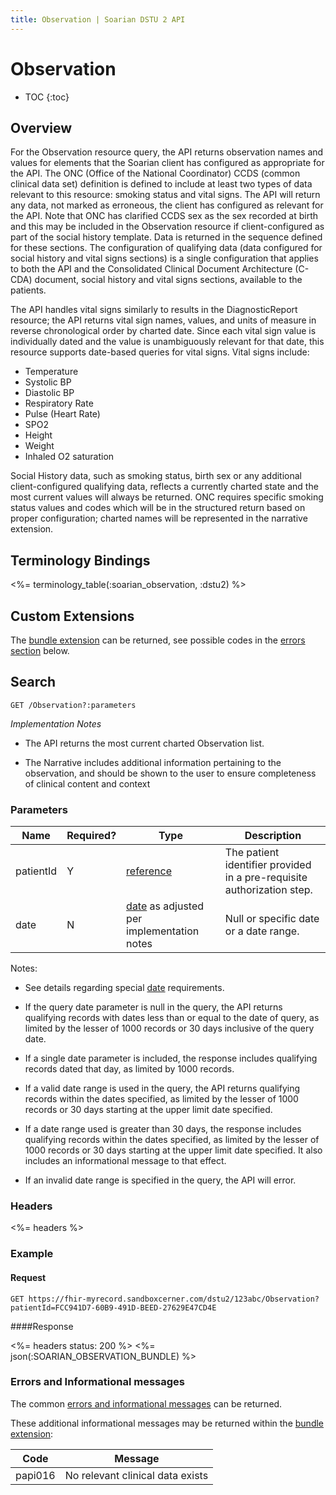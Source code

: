 ```yaml
---
title: Observation | Soarian DSTU 2 API 
---
```

 
# Observation

* TOC
{:toc}

## Overview

For the Observation resource query, the API returns observation names and values for elements that the Soarian client has configured as appropriate for the API.  The ONC (Office of the National Coordinator) CCDS (common clinical data set) definition is defined to include at least two types of data relevant to this resource: smoking status and vital signs.  The API will return any data, not marked as erroneous, the client has configured as relevant for the API.  Note that ONC has clarified CCDS sex as the sex recorded at birth and this may be included in the Observation resource if client-configured as part of the social history template.  Data is returned in the sequence defined for these sections.  The configuration of qualifying data (data configured for social history and vital signs sections) is a single configuration that applies to both the API and the Consolidated Clinical Document Architecture (C-CDA) document, social history and vital signs sections, available to the patients. 

The API handles vital signs similarly to results in the DiagnosticReport resource; the API returns vital sign names, values, and units of measure in reverse chronological order by charted date.  Since each vital sign value is individually dated and the value is unambiguously relevant for that date, this resource supports date-based queries for vital signs.  Vital signs include:
 
*  Temperature
*  Systolic BP
*  Diastolic BP
*  Respiratory Rate
*  Pulse (Heart Rate)
*  SPO2
*  Height
*  Weight
*  Inhaled O2 saturation       

Social History data, such as smoking status, birth sex or any additional client-configured qualifying data, reflects a currently charted state and the most current values will always be returned.  ONC requires specific smoking status values and codes which will be in the structured return based on proper configuration; charted names will be represented in the narrative extension.

## Terminology Bindings

<%= terminology_table(:soarian_observation, :dstu2) %>

## Custom Extensions

The [bundle extension] can be returned, see possible codes in the [errors section] below.

## Search

	GET /Observation?:parameters
	
_Implementation Notes_

* The API returns the most current charted Observation list. 

* The Narrative includes additional information pertaining to the observation, and should be shown to the user to ensure completeness of clinical content and context

### Parameters 

|Name |Required? | Type | Description
| --- | --- | --- | --- |
| patientId | Y | [reference](http://hl7.org/fhir/DSTU2/search.html#reference) | The patient identifier provided in a pre-requisite authorization step. |
| date | N | [date](http://hl7.org/fhir/DSTU2/search.html#date) as adjusted per implementation notes | Null or specific date or a date range. |

Notes:

* See details regarding special [date](../../#special-information-regarding-date-parameters) requirements.

* If the query date parameter is null in the query, the API returns qualifying records with dates less than or equal to the date of query, as limited by the lesser of 1000 records or 30 days inclusive of the query date.  

* If a single date parameter is included, the response includes qualifying records dated that day, as limited by 1000 records.  

* If a valid date range is used in the query, the API returns qualifying records within the dates specified, as limited by the lesser of 1000 records or 30 days starting at the upper limit date specified.

* If a date range used is greater than 30 days, the response includes qualifying records within the dates specified, as limited by the lesser of 1000 records or 30 days starting at the upper limit date specified. It also includes an informational message to that effect.

* If an invalid date range is specified in the query, the API will error.

### Headers  

<%= headers %>

### Example

#### Request  

	GET https://fhir-myrecord.sandboxcerner.com/dstu2/123abc/Observation?patientId=FCC941D7-60B9-491D-BEED-27629E47CD4E 
	
####Response

<%= headers status: 200 %>
<%= json(:SOARIAN_OBSERVATION_BUNDLE) %>
  
### Errors and Informational messages

The common [errors and informational messages](../../common-errors) can be returned.

These additional informational messages may be returned within the [bundle extension]:

| Code | Message |
| --- | --- |
| papi016 | No relevant clinical data exists|

[bundle extension]: ../../#bundle-message-extension
[errors section]: #errors-and-informational-messages
